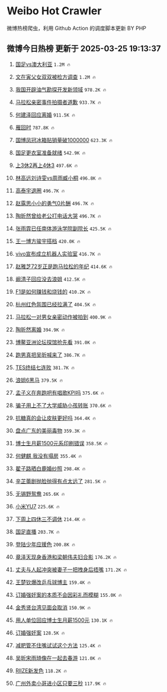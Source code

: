 # Weibo Hot Crawler 



微博热榜爬虫，利用 Github Action 的调度脚本更新 BY PHP 


## 微博今日热榜 更新于 2025-03-25 19:13:37 
1. [国足vs澳大利亚](https://s.weibo.com/weibo?q=%23%E5%9B%BD%E8%B6%B3vs%E6%BE%B3%E5%A4%A7%E5%88%A9%E4%BA%9A%23&t=31&band_rank=1&Refer=top) `1.2M 🔥` 

1. [文在寅父女双双被检方调查](https://s.weibo.com/weibo?q=%23%E6%96%87%E5%9C%A8%E5%AF%85%E7%88%B6%E5%A5%B3%E5%8F%8C%E5%8F%8C%E8%A2%AB%E6%A3%80%E6%96%B9%E8%B0%83%E6%9F%A5%23&t=31&band_rank=2&Refer=top) `1.2M 🔥` 

1. [我国开辟油气勘探开发新领域](https://s.weibo.com/weibo?q=%23%E6%88%91%E5%9B%BD%E5%BC%80%E8%BE%9F%E6%B2%B9%E6%B0%94%E5%8B%98%E6%8E%A2%E5%BC%80%E5%8F%91%E6%96%B0%E9%A2%86%E5%9F%9F%23&t=31&band_rank=3&Refer=top) `978.2K 🔥` 

1. [马拉松亲密事件拍摄者道歉](https://s.weibo.com/weibo?q=%23%E9%A9%AC%E6%8B%89%E6%9D%BE%E4%BA%B2%E5%AF%86%E4%BA%8B%E4%BB%B6%E6%8B%8D%E6%91%84%E8%80%85%E9%81%93%E6%AD%89%23&t=31&band_rank=4&Refer=top) `933.7K 🔥` 

1. [何建泽回应离婚](https://s.weibo.com/weibo?q=%23%E4%BD%95%E5%BB%BA%E6%B3%BD%E5%9B%9E%E5%BA%94%E7%A6%BB%E5%A9%9A%23&t=31&band_rank=5&Refer=top) `911.5K 🔥` 

1. [雁回时](https://s.weibo.com/weibo?q=%E9%9B%81%E5%9B%9E%E6%97%B6&t=31&band_rank=6&Refer=top) `787.8K 🔥` 

1. [国博凤冠冰箱贴销量破1000000](https://s.weibo.com/weibo?q=%23%E5%9B%BD%E5%8D%9A%E5%87%A4%E5%86%A0%E5%86%B0%E7%AE%B1%E8%B4%B4%E9%94%80%E9%87%8F%E7%A0%B41000000%23&t=31&band_rank=7&Refer=top) `623.3K 🔥` 

1. [国足更衣室准备就绪](https://s.weibo.com/weibo?q=%23%E5%9B%BD%E8%B6%B3%E6%9B%B4%E8%A1%A3%E5%AE%A4%E5%87%86%E5%A4%87%E5%B0%B1%E7%BB%AA%23&t=31&band_rank=8&Refer=top) `542.9K 🔥` 

1. [上3休2再上4休3](https://s.weibo.com/weibo?q=%23%E4%B8%8A3%E4%BC%912%E5%86%8D%E4%B8%8A4%E4%BC%913%23&t=31&band_rank=9&Refer=top) `497.6K 🔥` 

1. [林高远刘诗雯vs周雨臧小桐](https://s.weibo.com/weibo?q=%23%E6%9E%97%E9%AB%98%E8%BF%9C%E5%88%98%E8%AF%97%E9%9B%AFvs%E5%91%A8%E9%9B%A8%E8%87%A7%E5%B0%8F%E6%A1%90%23&t=31&band_rank=10&Refer=top) `496.8K 🔥` 

1. [高泰宇退圈](https://s.weibo.com/weibo?q=%23%E9%AB%98%E6%B3%B0%E5%AE%87%E9%80%80%E5%9C%88%23&t=31&band_rank=11&Refer=top) `496.7K 🔥` 

1. [赵露思小小的勇气0片酬](https://s.weibo.com/weibo?q=%23%E8%B5%B5%E9%9C%B2%E6%80%9D%E5%B0%8F%E5%B0%8F%E7%9A%84%E5%8B%87%E6%B0%940%E7%89%87%E9%85%AC%23&t=31&band_rank=12&Refer=top) `496.7K 🔥` 

1. [陶昕然曾给老公打电话大哭](https://s.weibo.com/weibo?q=%23%E9%99%B6%E6%98%95%E7%84%B6%E6%9B%BE%E7%BB%99%E8%80%81%E5%85%AC%E6%89%93%E7%94%B5%E8%AF%9D%E5%A4%A7%E5%93%AD%23&t=31&band_rank=13&Refer=top) `496.7K 🔥` 

1. [张雨霏已任南体游泳学院副院长](https://s.weibo.com/weibo?q=%23%E5%BC%A0%E9%9B%A8%E9%9C%8F%E5%B7%B2%E4%BB%BB%E5%8D%97%E4%BD%93%E6%B8%B8%E6%B3%B3%E5%AD%A6%E9%99%A2%E5%89%AF%E9%99%A2%E9%95%BF%23&t=31&band_rank=14&Refer=top) `425.5K 🔥` 

1. [王一博方骏宇搭档](https://s.weibo.com/weibo?q=%23%E7%8E%8B%E4%B8%80%E5%8D%9A%E6%96%B9%E9%AA%8F%E5%AE%87%E6%90%AD%E6%A1%A3%23&t=31&band_rank=15&Refer=top) `420.0K 🔥` 

1. [vivo宣布成立机器人实验室](https://s.weibo.com/weibo?q=%23vivo%E5%AE%A3%E5%B8%83%E6%88%90%E7%AB%8B%E6%9C%BA%E5%99%A8%E4%BA%BA%E5%AE%9E%E9%AA%8C%E5%AE%A4%23&t=31&band_rank=16&Refer=top) `416.7K 🔥` 

1. [赵雅芝72岁正是跑马拉松的年纪](https://s.weibo.com/weibo?q=%E8%B5%B5%E9%9B%85%E8%8A%9D72%E5%B2%81%E6%AD%A3%E6%98%AF%E8%B7%91%E9%A9%AC%E6%8B%89%E6%9D%BE%E7%9A%84%E5%B9%B4%E7%BA%AA&t=31&band_rank=17&Refer=top) `414.6K 🔥` 

1. [阚清子回应没去浪姐](https://s.weibo.com/weibo?q=%23%E9%98%9A%E6%B8%85%E5%AD%90%E5%9B%9E%E5%BA%94%E6%B2%A1%E5%8E%BB%E6%B5%AA%E5%A7%90%23&t=31&band_rank=18&Refer=top) `412.5K 🔥` 

1. [F1是如何赚钱和烧钱的](https://s.weibo.com/weibo?q=%23F1%E6%98%AF%E5%A6%82%E4%BD%95%E8%B5%9A%E9%92%B1%E5%92%8C%E7%83%A7%E9%92%B1%E7%9A%84%23&t=31&band_rank=19&Refer=top) `410.2K 🔥` 

1. [杭州红色氛围已经拉满了](https://s.weibo.com/weibo?q=%23%E6%9D%AD%E5%B7%9E%E7%BA%A2%E8%89%B2%E6%B0%9B%E5%9B%B4%E5%B7%B2%E7%BB%8F%E6%8B%89%E6%BB%A1%E4%BA%86%23&t=31&band_rank=20&Refer=top) `404.5K 🔥` 

1. [马拉松一对男女亲密动作被拍到](https://s.weibo.com/weibo?q=%23%E9%A9%AC%E6%8B%89%E6%9D%BE%E4%B8%80%E5%AF%B9%E7%94%B7%E5%A5%B3%E4%BA%B2%E5%AF%86%E5%8A%A8%E4%BD%9C%E8%A2%AB%E6%8B%8D%E5%88%B0%23&t=31&band_rank=21&Refer=top) `400.9K 🔥` 

1. [陶昕然离婚](https://s.weibo.com/weibo?q=%E9%99%B6%E6%98%95%E7%84%B6%E7%A6%BB%E5%A9%9A&t=31&band_rank=22&Refer=top) `394.9K 🔥` 

1. [博鳌亚洲论坛探馆抢先看](https://s.weibo.com/weibo?q=%23%E5%8D%9A%E9%B3%8C%E4%BA%9A%E6%B4%B2%E8%AE%BA%E5%9D%9B%E6%8E%A2%E9%A6%86%E6%8A%A2%E5%85%88%E7%9C%8B%23&t=31&band_rank=23&Refer=top) `391.0K 🔥` 

1. [跑男真把吴昕喊来了](https://s.weibo.com/weibo?q=%E8%B7%91%E7%94%B7%E7%9C%9F%E6%8A%8A%E5%90%B4%E6%98%95%E5%96%8A%E6%9D%A5%E4%BA%86&t=31&band_rank=24&Refer=top) `386.7K 🔥` 

1. [TES终结七连败](https://s.weibo.com/weibo?q=%23TES%E7%BB%88%E7%BB%93%E4%B8%83%E8%BF%9E%E8%B4%A5%23&t=31&band_rank=25&Refer=top) `381.7K 🔥` 

1. [浪姐6黑马](https://s.weibo.com/weibo?q=%23%E6%B5%AA%E5%A7%906%E9%BB%91%E9%A9%AC%23&t=31&band_rank=26&Refer=top) `379.5K 🔥` 

1. [孟子义在奔跑吧有唱歌KPI吗](https://s.weibo.com/weibo?q=%E5%AD%9F%E5%AD%90%E4%B9%89%E5%9C%A8%E5%A5%94%E8%B7%91%E5%90%A7%E6%9C%89%E5%94%B1%E6%AD%8CKPI%E5%90%97&t=31&band_rank=27&Refer=top) `375.6K 🔥` 

1. [骗子用上不了大学威胁小孩转账](https://s.weibo.com/weibo?q=%23%E9%AA%97%E5%AD%90%E7%94%A8%E4%B8%8A%E4%B8%8D%E4%BA%86%E5%A4%A7%E5%AD%A6%E5%A8%81%E8%83%81%E5%B0%8F%E5%AD%A9%E8%BD%AC%E8%B4%A6%23&t=31&band_rank=28&Refer=top) `370.6K 🔥` 

1. [抗糖真的会让皮肤更好吗](https://s.weibo.com/weibo?q=%23%E6%8A%97%E7%B3%96%E7%9C%9F%E7%9A%84%E4%BC%9A%E8%AE%A9%E7%9A%AE%E8%82%A4%E6%9B%B4%E5%A5%BD%E5%90%97%23&t=31&band_rank=29&Refer=top) `364.4K 🔥` 

1. [盘点广东的美丽毒物](https://s.weibo.com/weibo?q=%E7%9B%98%E7%82%B9%E5%B9%BF%E4%B8%9C%E7%9A%84%E7%BE%8E%E4%B8%BD%E6%AF%92%E7%89%A9&t=31&band_rank=30&Refer=top) `359.3K 🔥` 

1. [博士生月薪1500元系印刷错误](https://s.weibo.com/weibo?q=%23%E5%8D%9A%E5%A3%AB%E7%94%9F%E6%9C%88%E8%96%AA1500%E5%85%83%E7%B3%BB%E5%8D%B0%E5%88%B7%E9%94%99%E8%AF%AF%23&t=31&band_rank=31&Refer=top) `358.5K 🔥` 

1. [何健麒 我没有塌房](https://s.weibo.com/weibo?q=%E4%BD%95%E5%81%A5%E9%BA%92%20%E6%88%91%E6%B2%A1%E6%9C%89%E5%A1%8C%E6%88%BF&t=31&band_rank=32&Refer=top) `355.4K 🔥` 

1. [翟子路晒白鹿婚纱照](https://s.weibo.com/weibo?q=%23%E7%BF%9F%E5%AD%90%E8%B7%AF%E6%99%92%E7%99%BD%E9%B9%BF%E5%A9%9A%E7%BA%B1%E7%85%A7%23&t=31&band_rank=33&Refer=top) `298.4K 🔥` 

1. [辛芷蕾剧抛脸抛得有点太远了](https://s.weibo.com/weibo?q=%E8%BE%9B%E8%8A%B7%E8%95%BE%E5%89%A7%E6%8A%9B%E8%84%B8%E6%8A%9B%E5%BE%97%E6%9C%89%E7%82%B9%E5%A4%AA%E8%BF%9C%E4%BA%86&t=31&band_rank=34&Refer=top) `281.5K 🔥` 

1. [无锡野鸳鸯](https://s.weibo.com/weibo?q=%E6%97%A0%E9%94%A1%E9%87%8E%E9%B8%B3%E9%B8%AF&t=31&band_rank=35&Refer=top) `265.6K 🔥` 

1. [小米YU7](https://s.weibo.com/weibo?q=%E5%B0%8F%E7%B1%B3YU7&t=31&band_rank=36&Refer=top) `225.6K 🔥` 

1. [下周上四休三不调休](https://s.weibo.com/weibo?q=%23%E4%B8%8B%E5%91%A8%E4%B8%8A%E5%9B%9B%E4%BC%91%E4%B8%89%E4%B8%8D%E8%B0%83%E4%BC%91%23&t=31&band_rank=37&Refer=top) `214.4K 🔥` 

1. [国足直播](https://s.weibo.com/weibo?q=%E5%9B%BD%E8%B6%B3%E7%9B%B4%E6%92%AD&t=31&band_rank=38&Refer=top) `203.7K 🔥` 

1. [登陆少年应援色](https://s.weibo.com/weibo?q=%E7%99%BB%E9%99%86%E5%B0%91%E5%B9%B4%E5%BA%94%E6%8F%B4%E8%89%B2&t=31&band_rank=39&Refer=top) `200.8K 🔥` 

1. [章泽天现身香港和梁朝伟夫妇合影](https://s.weibo.com/weibo?q=%23%E7%AB%A0%E6%B3%BD%E5%A4%A9%E7%8E%B0%E8%BA%AB%E9%A6%99%E6%B8%AF%E5%92%8C%E6%A2%81%E6%9C%9D%E4%BC%9F%E5%A4%AB%E5%A6%87%E5%90%88%E5%BD%B1%23&t=31&band_rank=40&Refer=top) `176.2K 🔥` 

1. [丈夫与人起冲突被妻子一把拽身后捂嘴](https://s.weibo.com/weibo?q=%23%E4%B8%88%E5%A4%AB%E4%B8%8E%E4%BA%BA%E8%B5%B7%E5%86%B2%E7%AA%81%E8%A2%AB%E5%A6%BB%E5%AD%90%E4%B8%80%E6%8A%8A%E6%8B%BD%E8%BA%AB%E5%90%8E%E6%8D%82%E5%98%B4%23&t=31&band_rank=41&Refer=top) `171.2K 🔥` 

1. [王楚钦爆改乒乓球博主](https://s.weibo.com/weibo?q=%23%E7%8E%8B%E6%A5%9A%E9%92%A6%E7%88%86%E6%94%B9%E4%B9%92%E4%B9%93%E7%90%83%E5%8D%9A%E4%B8%BB%23&t=31&band_rank=42&Refer=top) `159.4K 🔥` 

1. [订婚强奸案的本质不会因彩礼而模糊](https://s.weibo.com/weibo?q=%23%E8%AE%A2%E5%A9%9A%E5%BC%BA%E5%A5%B8%E6%A1%88%E7%9A%84%E6%9C%AC%E8%B4%A8%E4%B8%8D%E4%BC%9A%E5%9B%A0%E5%BD%A9%E7%A4%BC%E8%80%8C%E6%A8%A1%E7%B3%8A%23&t=31&band_rank=43&Refer=top) `155.0K 🔥` 

1. [金秀贤台湾见面会取消](https://s.weibo.com/weibo?q=%23%E9%87%91%E7%A7%80%E8%B4%A4%E5%8F%B0%E6%B9%BE%E8%A7%81%E9%9D%A2%E4%BC%9A%E5%8F%96%E6%B6%88%23&t=31&band_rank=44&Refer=top) `150.9K 🔥` 

1. [用人单位回应博士生月薪1500元](https://s.weibo.com/weibo?q=%23%E7%94%A8%E4%BA%BA%E5%8D%95%E4%BD%8D%E5%9B%9E%E5%BA%94%E5%8D%9A%E5%A3%AB%E7%94%9F%E6%9C%88%E8%96%AA1500%E5%85%83%23&t=31&band_rank=45&Refer=top) `130.1K 🔥` 

1. [订婚强奸案](https://s.weibo.com/weibo?q=%E8%AE%A2%E5%A9%9A%E5%BC%BA%E5%A5%B8%E6%A1%88&t=31&band_rank=46&Refer=top) `128.5K 🔥` 

1. [减肥管不住嘴试试这个方法](https://s.weibo.com/weibo?q=%23%E5%87%8F%E8%82%A5%E7%AE%A1%E4%B8%8D%E4%BD%8F%E5%98%B4%E8%AF%95%E8%AF%95%E8%BF%99%E4%B8%AA%E6%96%B9%E6%B3%95%23&t=31&band_rank=47&Refer=top) `125.4K 🔥` 

1. [吴昕宋雨琦像在一起去春游](https://s.weibo.com/weibo?q=%E5%90%B4%E6%98%95%E5%AE%8B%E9%9B%A8%E7%90%A6%E5%83%8F%E5%9C%A8%E4%B8%80%E8%B5%B7%E5%8E%BB%E6%98%A5%E6%B8%B8&t=31&band_rank=48&Refer=top) `121.0K 🔥` 

1. [RIIZE新发色](https://s.weibo.com/weibo?q=RIIZE%E6%96%B0%E5%8F%91%E8%89%B2&t=31&band_rank=49&Refer=top) `118.2K 🔥` 

1. [广州外卖小哥进小区只要三秒](https://s.weibo.com/weibo?q=%23%E5%B9%BF%E5%B7%9E%E5%A4%96%E5%8D%96%E5%B0%8F%E5%93%A5%E8%BF%9B%E5%B0%8F%E5%8C%BA%E5%8F%AA%E8%A6%81%E4%B8%89%E7%A7%92%23&t=31&band_rank=50&Refer=top) `117.9K 🔥` 

